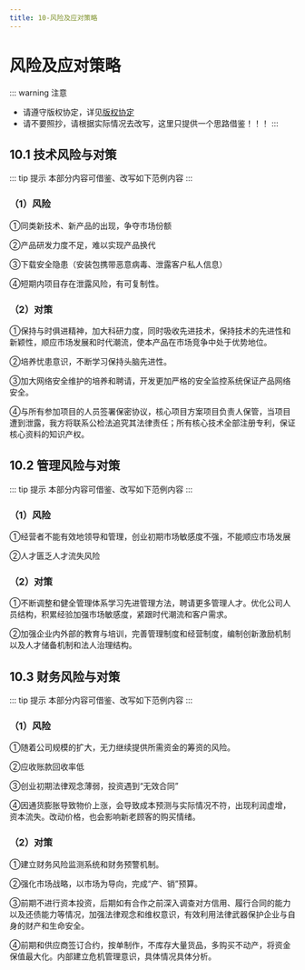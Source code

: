 ```yaml
---
title: 10-风险及应对策略 
---
```

# 风险及应对策略 

::: warning 注意
- 请遵守版权协定，详见[版权协定](/page/copyright#版权协议)
- 请不要照抄，请根据实际情况去改写，这里只提供一个思路借鉴！！！ 
:::

## 10.1 技术风险与对策

::: tip 提示
本部分内容可借鉴、改写如下范例内容 
::: 

### （1）风险

①同类新技术、新产品的出现，争夺市场份额

②产品研发力度不足，难以实现产品换代

③下载安全隐患（安装包携带恶意病毒、泄露客户私人信息）

④短期内项目存在泄露风险，有可复制性。

### （2）对策

①保持与时俱进精神，加大科研力度，同时吸收先进技术，保持技术的先进性和新颖性，顺应市场发展和时代潮流，使本产品在市场竞争中处于优势地位。

②培养忧患意识，不断学习保持头脑先进性。

③加大网络安全维护的培养和聘请，开发更加严格的安全监控系统保证产品网络安全。

④与所有参加项目的人员签署保密协议，核心项目方案项目负责人保管，当项目遭到泄露，我方将联系公检法追究其法律责任；所有核心技术全部注册专利，保证核心资料的知识产权。


## 10.2 管理风险与对策

::: tip 提示
本部分内容可借鉴、改写如下范例内容 
::: 

### （1）风险

①经营者不能有效地领导和管理，创业初期市场敏感度不强，不能顺应市场发展

②人才匮乏人才流失风险

### （2）对策

①不断调整和健全管理体系学习先进管理方法，聘请更多管理人才。优化公司人员结构，积累经验加强市场敏感度，紧跟时代潮流和客户需求。

②加强企业内外部的教育与培训，完善管理制度和经营制度，编制创新激励机制以及人才储备机制和法人治理结构。

## 10.3 财务风险与对策

::: tip 提示
本部分内容可借鉴、改写如下范例内容 
::: 

### （1）风险

①随着公司规模的扩大，无力继续提供所需资金的筹资的风险。

②应收账款回收率低

③创业初期法律观念薄弱，投资遇到“无效合同”

④因通货膨胀导致物价上涨，会导致成本预测与实际情况不符，出现利润虚增，资本流失。改动价格，也会影响新老顾客的购买情绪。

### （2）对策
①建立财务风险监测系统和财务预警机制。

②强化市场战略，以市场为导向，完成“产、销”预算。

③前期不进行资本投资，后期如有合作之前深入调查对方信用、履行合同的能力以及还债能力等情况，加强法律观念和维权意识，有效利用法律武器保护企业与自身的财产和生命安全。

④前期和供应商签订合约，按单制作，不库存大量货品，多购买不动产，将资金保值最大化。内部建立危机管理意识，具体情况具体分析。
